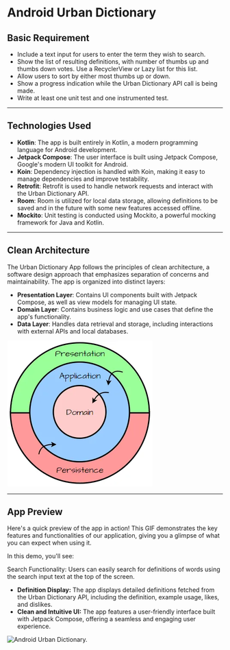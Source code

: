 # Android Urban Dictionary

## Basic Requirement
* Include a text input for users to enter the term they wish to search.
* Show the list of resulting definitions, with number of thumbs up and thumbs down votes. Use a RecyclerView or Lazy list for this list.
* Allow users to sort by either most thumbs up or down.
* Show a progress indication while the Urban Dictionary API call is being made.
* Write at least one unit test and one instrumented test.

---

## Technologies Used

- **Kotlin**: The app is built entirely in Kotlin, a modern programming language for Android development.
- **Jetpack Compose**: The user interface is built using Jetpack Compose, Google's modern UI toolkit for Android.
- **Koin**: Dependency injection is handled with Koin, making it easy to manage dependencies and improve testability.
- **Retrofit**: Retrofit is used to handle network requests and interact with the Urban Dictionary API.
- **Room**: Room is utilized for local data storage, allowing definitions to be saved and in the future with some new features accessed offline.
- **Mockito**: Unit testing is conducted using Mockito, a powerful mocking framework for Java and Kotlin.

---

## Clean Architecture

The Urban Dictionary App follows the principles of clean architecture, a software design approach that emphasizes separation of concerns and maintainability. The app is organized into distinct layers:

- **Presentation Layer**: Contains UI components built with Jetpack Compose, as well as view models for managing UI state.
- **Domain Layer**: Contains business logic and use cases that define the app's functionality.
- **Data Layer**: Handles data retrieval and storage, including interactions with external APIs and local databases.

![Clean Architecture.](/assets/clean.png "Android Clean Architecture")

---

## App Preview

Here's a quick preview of the app in action! This GIF demonstrates the key features and functionalities of our application, giving you a glimpse of what you can expect when using it.

In this demo, you'll see:

Search Functionality: Users can easily search for definitions of words using the search input text at the top of the screen.
- **Definition Display:** The app displays detailed definitions fetched from the Urban Dictionary API, including the definition, example usage, likes, and dislikes.
- **Clean and Intuitive UI:** The app features a user-friendly interface built with Jetpack Compose, offering a seamless and engaging user experience.


![Android Urban Dictionary.](/assets/UrbanDictionary.gif "Android Urban Dictionary")